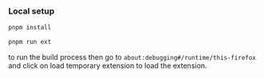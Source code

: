 ### Local setup

```bash
pnpm install
```

```bash
pnpm run ext
```

to run the build process then go to `about:debugging#/runtime/this-firefox` and click on load temporary extension to load the extension.
